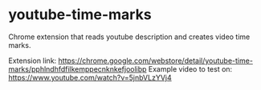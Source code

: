 # youtube-time-marks
Chrome extension that reads youtube description and creates video time marks.

Extension link: 
https://chrome.google.com/webstore/detail/youtube-time-marks/pphlndhfdfilkemppecnknkefjoolibp
Example video to test on:
https://www.youtube.com/watch?v=5jnbVLzYVj4
